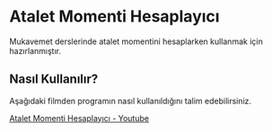 # Atalet Momenti Hesaplayıcı

Mukavemet derslerinde atalet momentini hesaplarken kullanmak için hazırlanmıştır.

## Nasıl Kullanılır?

Aşağıdaki filmden programın nasıl kullanıldığını talim edebilirsiniz.

[Atalet Momenti Hesaplayıcı - Youtube](https://youtu.be/OX4C-ZJRBkM)
